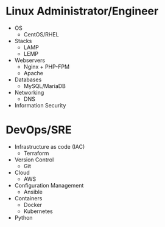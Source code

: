 # Linux Administrator/Engineer

* OS
    * CentOS/RHEL
* Stacks
    * LAMP
    * LEMP
* Webservers
    * Nginx + PHP-FPM
    * Apache
* Databases
    * MySQL/MariaDB
* Networking
    * DNS
* Information Security

# DevOps/SRE

* Infrastructure as code (IAC)
    * Terraform
* Version Control
    * Git
* Cloud
    * AWS
* Configuration Management
    * Ansible 
* Containers
    * Docker
    * Kubernetes
* Python
